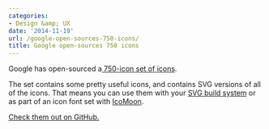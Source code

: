 ```yaml
---
categories:
- Design &amp; UX
date: '2014-11-19'
url: /google-open-sources-750-icons/
title: Google open-sources 750 icons
---
```


Google has open-sourced a[ 750-icon set of icons](https://github.com/google/material-design-icons/releases/tag/1.0.0).

The set contains some pretty useful icons, and contains SVG versions of all of the icons. That means you can use them with your [SVG build system](https://github.com/cferdinandi/gulp-boilerplate) or as part of an icon font set with [IcoMoon](https://icomoon.io/).

[Check them out on GitHub.](https://github.com/google/material-design-icons/releases/tag/1.0.0)